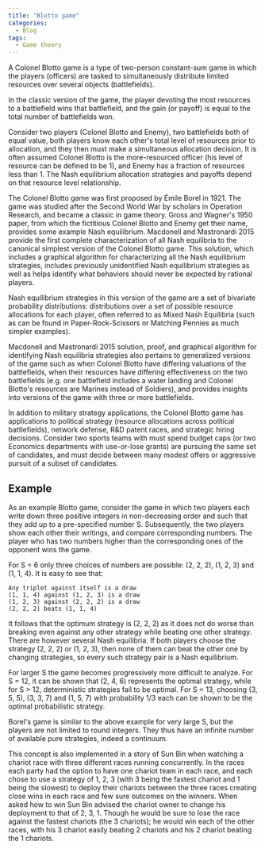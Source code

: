 ```yaml
---
title: "Blotto game"
categories:
  - Blog
tags:
  - Game theory
---
```


A Colonel Blotto game is a type of two-person constant-sum game in which the players (officers) are tasked to simultaneously distribute limited resources over several objects (battlefields).

In the classic version of the game, the player devoting the most resources to a battlefield wins that battlefield, and the gain (or payoff) is equal to the total number of battlefields won.

Consider two players (Colonel Blotto and Enemy), two battlefields both of equal value, both players know each other's total level of resources prior to allocation, and they then must make a simultaneous allocation decision. It is often assumed Colonel Blotto is the more-resourced officer (his level of resource can be defined to be 1), and Enemy has a fraction of resources less than 1. The Nash equilibrium allocation strategies and payoffs depend on that resource level relationship. 

The Colonel Blotto game was first proposed by Émile Borel in 1921. The game was studied after the Second World War by scholars in Operation Research, and became a classic in game theory. Gross and Wagner's 1950 paper, from which the fictitious Colonel Blotto and Enemy get their name, provides some example Nash equilibrium. Macdonell and Mastronardi 2015 provide the first complete characterization of all Nash equilibria to the canonical simplest version of the Colonel Blotto game. This solution, which includes a graphical algorithm for characterizing all the Nash equilibrium strategies, includes previously unidentified Nash equilibrium strategies as well as helps identify what behaviors should never be expected by rational players. 

Nash equilibrium strategies in this version of the game are a set of bivariate probability distributions: distributions over a set of possible resource allocations for each player, often referred to as Mixed Nash Equilibria (such as can be found in Paper-Rock-Scissors or Matching Pennies as much simpler examples).

Macdonell and Mastronardi 2015 solution, proof, and graphical algorithm for identifying Nash equilibria strategies also pertains to generalized versions of the game such as when Colonel Blotto have differing valuations of the battlefields, when their resources have differing effectiveness on the two battlefields (e.g. one battlefield includes a water landing and Colonel Blotto's resources are Marines instead of Soldiers), and provides insights into versions of the game with three or more battlefields.

In addition to military strategy applications, the Colonel Blotto game has applications to political strategy (resource allocations across political battlefields), network defense, R&D patent races, and strategic hiring decisions. Consider two sports teams with must spend budget caps (or two Economics departments with use-or-lose grants) are pursuing the same set of candidates, and must decide between many modest offers or aggressive pursuit of a subset of candidates. 

<h2>Example</h2>

As an example Blotto game, consider the game in which two players each write down three positive integers in non-decreasing order and such that they add up to a pre-specified number S. Subsequently, the two players show each other their writings, and compare corresponding numbers. The player who has two numbers higher than the corresponding ones of the opponent wins the game.

For S = 6 only three choices of numbers are possible: (2, 2, 2), (1, 2, 3) and (1, 1, 4). It is easy to see that:

    Any triplet against itself is a draw
    (1, 1, 4) against (1, 2, 3) is a draw
    (1, 2, 3) against (2, 2, 2) is a draw
    (2, 2, 2) beats (1, 1, 4)

It follows that the optimum strategy is (2, 2, 2) as it does not do worse than breaking even against any other strategy while beating one other strategy. There are however several Nash equilibria. If both players choose the strategy (2, 2, 2) or (1, 2, 3), then none of them can beat the other one by changing strategies, so every such strategy pair is a Nash equilibrium.

For larger S the game becomes progressively more difficult to analyze. For S = 12, it can be shown that (2, 4, 6) represents the optimal strategy, while for S > 12, deterministic strategies fail to be optimal. For S = 13, choosing (3, 5, 5), (3, 3, 7) and (1, 5, 7) with probability 1/3 each can be shown to be the optimal probabilistic strategy.

Borel's game is similar to the above example for very large S, but the players are not limited to round integers. They thus have an infinite number of available pure strategies, indeed a continuum.

This concept is also implemented in a story of Sun Bin when watching a chariot race with three different races running concurrently. In the races each party had the option to have one chariot team in each race, and each chose to use a strategy of 1, 2, 3 (with 3 being the fastest chariot and 1 being the slowest) to deploy their chariots between the three races creating close wins in each race and few sure outcomes on the winners. When asked how to win Sun Bin advised the chariot owner to change his deployment to that of 2, 3, 1. Though he would be sure to lose the race against the fastest chariots (the 3 chariots); he would win each of the other races, with his 3 chariot easily beating 2 chariots and his 2 chariot beating the 1 chariots. 